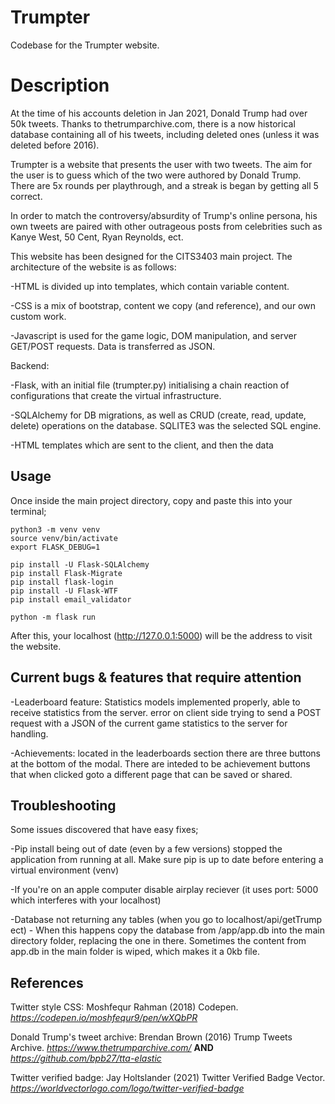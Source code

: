 # Trumpter

Codebase for the Trumpter website. 

# Description

At the time of his accounts deletion in Jan 2021, Donald Trump had over 50k tweets. Thanks to thetrumparchive.com, there is a now historical database containing all of his tweets, including deleted ones (unless it was deleted before 2016). 

Trumpter is a website that presents the user with two tweets. The aim for the user is to guess which of the two were authored by Donald Trump. There are 5x rounds per playthrough, and a streak is began by getting all 5 correct.  

In order to match the controversy/absurdity of Trump's online persona, his own tweets are paired with other outrageous posts from celebrities such as Kanye West,  50 Cent, Ryan Reynolds, ect. 

This website has been designed for the CITS3403 main project. The architecture of the website is as follows:

-HTML is divided up into templates, which contain variable content.

-CSS is a mix of bootstrap, content we copy (and reference), and our own custom work. 

-Javascript is used for the game logic, DOM manipulation, and server GET/POST requests. Data is transferred as JSON.

Backend: 

-Flask, with an initial file (trumpter.py) initialising a chain reaction of configurations that create the virtual infrastructure.

-SQLAlchemy for DB migrations, as well as CRUD (create, read, update, delete) operations on the database. SQLITE3 was the selected SQL engine. 

-HTML templates which are sent to the client, and then the data

## Usage

Once inside the main project directory, copy and paste this into your terminal;
```
python3 -m venv venv
source venv/bin/activate
export FLASK_DEBUG=1

pip install -U Flask-SQLAlchemy
pip install Flask-Migrate
pip install flask-login
pip install -U Flask-WTF
pip install email_validator

python -m flask run
```
After this, your localhost (http://127.0.0.1:5000) will be the address to visit the website. 

## Current bugs & features that require attention

-Leaderboard feature: Statistics models implemented properly, able to receive statistics from the server. error on client side trying to send a POST request with a JSON of the current game statistics to the server for handling.

-Achievements: located in the leaderboards section there are three buttons at the bottom of the modal. There are inteded to be achievement buttons that when clicked goto a different page that can be saved or shared.

## Troubleshooting

Some issues discovered that have easy fixes;

-Pip install being out of date (even by a few versions) stopped the application from running at all. Make sure pip is up to date before entering a virtual environment (venv)

-If you're on an apple computer disable airplay reciever (it uses port: 5000 which interferes with your localhost)

-Database not returning any tables (when you go to localhost/api/getTrump ect) - When this happens copy the database from /app/app.db into the main directory folder, replacing the one in there. Sometimes the content from app.db in the main folder is wiped, which makes it a 0kb file.

## References

Twitter style CSS: Moshfequr Rahman (2018) Codepen. _https://codepen.io/moshfequr9/pen/wXQbPR_


Donald Trump's tweet archive: Brendan Brown (2016) Trump Tweets Archive. _https://www.thetrumparchive.com/_ **AND** _https://github.com/bpb27/tta-elastic_


Twitter verified badge: Jay Holtslander (2021) Twitter Verified Badge Vector. _https://worldvectorlogo.com/logo/twitter-verified-badge_
